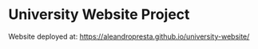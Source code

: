 # University Website Project

Website deployed at: https://aleandropresta.github.io/university-website/
